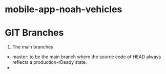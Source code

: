 # mobile-app-noah-vehicles

# GIT Branches 
1. The main branches 
- master: to be the main branch where the source code of HEAD always reflects a production-rDeady state.
- 
